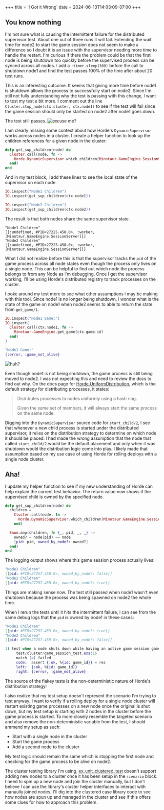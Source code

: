 +++
title = 'I Got it Wrong'
date = 2024-06-13T14:03:09-07:00
+++

## You know nothing

I'm not sure what is causing the intermittent failure for the distributed supervisor test.
About one out of three runs it will fail.
Extending the wait time for node2 to start the game session does not seem to make a difference so I doubt it is an issue with the supervisor needing more time to handle the restart.
I'm curious if there the problem could be that the first node is being shutdown too quickly before the supervised process can be synced across all nodes.
I add a `:timer.sleep(300)` before the call to shutdown node1 and find the test passes 100% of the time after about 20 test runs.

This is an interesting outcome.
It seems that giving more time before node1 is shutdown allows the process to successfully start on node2.
Since I'm still not fully understanding why the test is passing with this change, I want to test my test a bit more.
I comment out the line `Cluster.stop_node(ctx.cluster, ctx.node1)` to see if the test will fail since the game session should only be started on node2 after node1 goes down.

The test still passes.
![excuse me?](https://i.giphy.com/media/v1.Y2lkPTc5MGI3NjExaWVyNTg1ZnBhdDdwZXFwMHZ4ajJycjZicW03OGluaXdoYjc5bXFrNCZlcD12MV9pbnRlcm5hbF9naWZfYnlfaWQmY3Q9Zw/l3q2K5jinAlChoCLS/giphy.gif)

I am clearly missing some context about how Horde's `DynamicSupervisor` works across nodes in a cluster.
I create a helper function to look up the children references for a given node in the cluster:
```ex
defp get_sup_children(node) do
  Cluster.call(node, fn ->
    Horde.DynamicSupervisor.which_children(Minotaur.GameEngine.SessionSupervisor)
  end)
end
```

And in my test block, I add these lines to see the local state of the supervisor on each node:
```ex
IO.inspect("Node1 Children")
IO.inspect(get_sup_children(ctx.node1))

IO.inspect("Node2 Children")
IO.inspect(get_sup_children(ctx.node2))
```

The result is that both nodes share the same supervisor state.
```
"Node1 Children"
[{:undefined, #PID<27225.458.0>, :worker, [Minotaur.GameEngine.SessionServer]}]
"Node2 Children"
[{:undefined, #PID<27225.458.0>, :worker, [Minotaur.GameEngine.SessionServer]}]
```

What I did not realize before this is that the supervisor tracks the `pid` of the game process across all node states even though the process only lives on a single node.
This can be helpful to find out which node the process belongs to from any Node as I'm debugging.
Once I get the supervisor working, I'll be using Horde's distributed registry to track processes on the cluster.

I poke around my test more to see what other assumptions I may be making with this tool.
Since node1 is no longer being shutdown, I wonder what is the state of the game on node1 when node2 seems to able to return the state from `get_game/1`.
```ex
IO.inspect("Node1 Game:")
IO.inspect(
  Cluster.call(ctx.node1, fn ->
    Minotaur.GameEngine.get_game(ctx.game.id)
  end)
)
```

```ex
"Node1 Game:"
{:error, :game_not_alive}
```

![huh?](https://i.giphy.com/media/v1.Y2lkPTc5MGI3NjExNmY4dmVpczlnemhubGR2dWh0a251bXhkOXE0dHZwN3l1MDNoOGF1OSZlcD12MV9pbnRlcm5hbF9naWZfYnlfaWQmY3Q9Zw/3oz8xZvvOZRmKay4xy/giphy.gif)

Even though node1 is not being shutdown, the game process is still being moved to node2.
I was not expecting this and need to review the docs to find out why.
On the docs page for [Horde.UniformDistribution](https://hexdocs.pm/horde/Horde.UniformDistribution.html#summary), which is the default strategy for distributing processes, it states:
> Distributes processes to nodes uniformly using a hash ring.
> 
> Given the _same_ set of members, it will always start the same process on the same node.

Digging into the `DynamicSupervisor` source code for `start_child/2`, I see that whenever a new child process is started under the distributed supervisor, it relies on the distribution strategy to determine on which node it should be placed.
I had made the wrong assumption that the node that called `start_child/2` would be the default placement and only when it was shutdown would the distribution logic come into play.
I likely made that assumption based on my use case of using Horde for rolling deploys with a single node cluster.

## Aha!

I update my helper function to see if my new understanding of Horde can help explain the current test behavior.
The return value now shows if the supervised child is owned by the specified node.
```ex
defp get_sup_children(node) do
  children =
    Cluster.call(node, fn ->
      Horde.DynamicSupervisor.which_children(Minotaur.GameEngine.SessionSupervisor)
    end)

  Enum.map(children, fn {_, pid, _, _} ->
    owned? = node(pid) == node
    [pid: pid, owned_by_node?: owned?]
  end)
end
```

The logging output shows where this game session process actually lives:
```ex
"Node1 Children"
[[pid: #PID<27257.458.0>, owned_by_node?: false]]
"Node2 Children"
[[pid: #PID<27257.458.0>, owned_by_node?: true]]
```

Things are making sense now.
The test still passed when node1 wasn't even shutdown because the process was being spawned on node2 the whole time.

When I rerun the tests until it hits the intermittent failure, I can see from the same debug logs that the `pid` is owned by node1 in these cases:
```ex
"Node1 Children"
[[pid: #PID<27257.459.0>, owned_by_node?: true]]
"Node2 Children"
[[pid: #PID<27257.459.0>, owned_by_node?: false]]

1) test when a node shuts down while having an active game session game session is restarted on another node (Minotaur.Cluster.GameSessionTest)
     test/cluster/game_session_test.exs:16
     match (=) failed
     code:  assert {:ok, %{id: game_id}} = res
     left:  {:ok, %{id: game_id}}
     right: {:error, :game_not_alive}
```

The source of the flakey tests is the non-deterministic nature of Horde's distribution strategy!

I also realize that my test setup doesn't represent the scenario I'm trying to test anyway.
I want to verify if a rolling deploy for a single node cluster will restart existing game processes on a new node once the original is shut down, but my test setup is starting with 2 nodes in the cluster before the game process is started.
To more closely resemble the targeted scenario and also remove the non-deterministic variable from the test, I should ammend my setup as such:
- Start with a single node in the cluster
- Start the game process
- Add a second node to the cluster

My test logic should remain the same which is stopping the first node and checking for the game process to be alive on node2.

The cluster testing library I'm using, [ex_unit_clustered_test](https://github.com/bitwalker/ex_unit_clustered_case) doesn't support adding new nodes to a cluster once it has been setup in the `scenario` block.
I need to spin up a new node and join the cluster manually, but I don't believe I can use the library's cluster helper interfaces to interact with manaully joined nodes.
I'll dig into the clustered case library code to see how nodes are spun up and managed in the cluster and see if this offers some clues for how to approach this problem.

